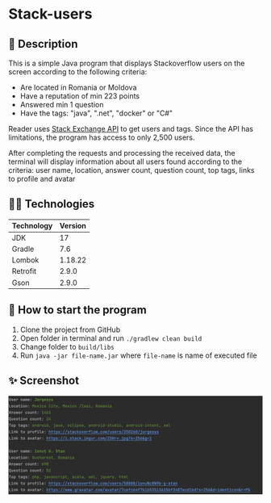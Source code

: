 # Stack-users

## 📃 Description
This is a simple Java program that displays Stackoverflow users on the screen according to the following criteria:

* Are located in Romania or Moldova
* Have a reputation of min 223 points
* Answered min 1 question
* Have the tags: "java", ".net", "docker" or "C#"

Reader uses [Stack Exchange API](https://api.stackexchange.com/docs) to get users and tags.
Since the API has limitations, the program has access to only 2,500 users.

After completing the requests and processing the received data,
the terminal will display information about all users found according to the criteria:
user name, location, answer count, question count, top tags, links to profile and avatar

## 🧑‍💻 Technologies
| Technology | Version |
|:-----------|:--------|
| JDK        | 17      |
| Gradle     | 7.6     |
| Lombok     | 1.18.22 |
| Retrofit   | 2.9.0   |
| Gson       | 2.9.0   |

## 📎 How to start the program
1. Clone the project from GitHub
2. Open folder in terminal and run `./gradlew clean build`
3. Change folder to `build/libs`
4. Run `java -jar file-name.jar` where `file-name` is name of executed file


## ✨ Screenshot
![Screen](images/screenshot.png)
